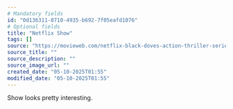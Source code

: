 ```yaml
---
# Mandatory fields
id: "0d136311-8710-4935-b692-7f05eafd1076"
# Optional fields
title: "Netflix Show"
tags: []
source: "https://movieweb.com/netflix-black-doves-action-thriller-series-season-2-filming-release/"
source_title: ""
source_description: ""
source_image_url: ""
created_date: "05-10-2025T01:55"
modified_date: "05-10-2025T01:55"
---
```

Show looks pretty interesting. 